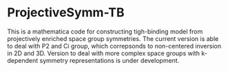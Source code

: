 # ProjectiveSymm-TB

This is a mathematica code for constructing tigh-binding model from projectively enriched space group symmetries.
The current version is able to deal with P2 and Ci group, which correpsonds to non-centered inversion in 2D and 3D. Version to deal with more complex space groups with k-dependent symmetry representations is under development. 
